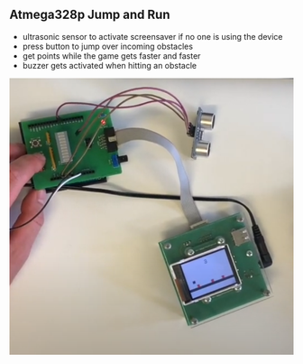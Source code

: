 ## Atmega328p Jump and Run

- ultrasonic sensor to activate screensaver if no one is using the device
- press button to jump over incoming obstacles
- get points while the game gets faster and faster
- buzzer gets activated when hitting an obstacle


![playing](./images/playing1.png)